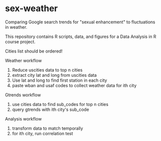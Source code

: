 # sex-weather
Comparing Google search trends for "sexual enhancement" to fluctuations in weather.

This repository contains R scripts, data, and figures for a Data Analysis in R course project.


Cities list should be ordered!

Weather workflow
1. Reduce uscities data to top n cities 
2. extract city lat and long from uscities data
3. Use lat and long to find first station in each city
4. paste wban and usaf codes to collect weather data for ith city


Gtrends workflow
1. use cities data to find sub_codes for top n cities
2. query gtrends with ith city's sub_code


Analysis workflow
1. transform data to match temporally
2. for ith city, run correlation test
